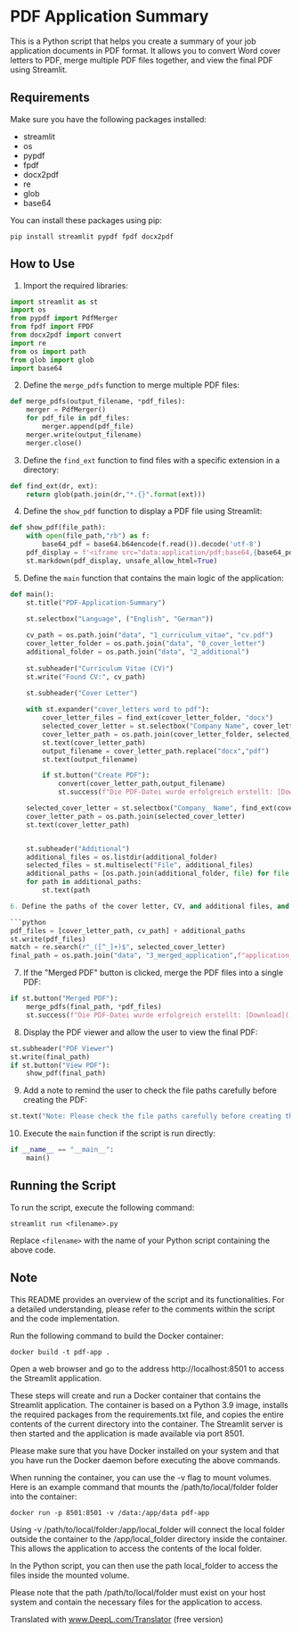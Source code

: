# PDF Application Summary

This is a Python script that helps you create a summary of your job application documents in PDF format. It allows you to convert Word cover letters to PDF, merge multiple PDF files together, and view the final PDF using Streamlit.

## Requirements

Make sure you have the following packages installed:

- streamlit
- os
- pypdf
- fpdf
- docx2pdf
- re
- glob
- base64

You can install these packages using pip:

```shell
pip install streamlit pypdf fpdf docx2pdf
```

## How to Use

1. Import the required libraries:

```python
import streamlit as st
import os
from pypdf import PdfMerger
from fpdf import FPDF
from docx2pdf import convert
import re
from os import path
from glob import glob 
import base64
```

2. Define the `merge_pdfs` function to merge multiple PDF files:

```python
def merge_pdfs(output_filename, *pdf_files):
    merger = PdfMerger()
    for pdf_file in pdf_files:
        merger.append(pdf_file)
    merger.write(output_filename)
    merger.close()
```

3. Define the `find_ext` function to find files with a specific extension in a directory:

```python
def find_ext(dr, ext):
    return glob(path.join(dr,"*.{}".format(ext)))
```

4. Define the `show_pdf` function to display a PDF file using Streamlit:

```python
def show_pdf(file_path):
    with open(file_path,"rb") as f:
        base64_pdf = base64.b64encode(f.read()).decode('utf-8')
    pdf_display = f'<iframe src="data:application/pdf;base64,{base64_pdf}" width="800" height="800" type="application/pdf"></iframe>'
    st.markdown(pdf_display, unsafe_allow_html=True)
```

5. Define the `main` function that contains the main logic of the application:

```python
def main():
    st.title("PDF-Application-Summary")

    st.selectbox("Language", ("English", "German"))
    
    cv_path = os.path.join("data", "1_curriculum_vitae", "cv.pdf")
    cover_letter_folder = os.path.join("data", "0_cover_letter")
    additional_folder = os.path.join("data", "2_additional")
    
    st.subheader("Curriculum Vitae (CV)")
    st.write("Found CV:", cv_path)

    st.subheader("Cover Letter")
    
    with st.expander("cover_letters word to pdf"):
        cover_letter_files = find_ext(cover_letter_folder, "docx")
        selected_cover_letter = st.selectbox("Company Name", cover_letter_files)
        cover_letter_path = os.path.join(cover_letter_folder, selected_cover_letter)
        st.text(cover_letter_path)
        output_filename = cover_letter_path.replace("docx","pdf")
        st.text(output_filename)

        if st.button("Create PDF"):          
            convert(cover_letter_path,output_filename)
            st.success(f"Die PDF-Datei wurde erfolgreich erstellt: [Download](./{output_filename})")

    selected_cover_letter = st.selectbox("Company_ Name", find_ext(cover_letter_folder,"pdf"))
    cover_letter_path = os.path.join(selected_cover_letter)
    st.text(cover_letter_path)


    st.subheader("Additional")
    additional_files = os.listdir(additional_folder)
    selected_files = st.multiselect("File", additional_files)
    additional_paths = [os.path.join(additional_folder, file) for file in selected_files]
    for path in additional_paths:
        st.text(path

6. Define the paths of the cover letter, CV, and additional files, and display them:

```python
pdf_files = [cover_letter_path, cv_path] + additional_paths
st.write(pdf_files)
match = re.search(r"_([^_]+)$", selected_cover_letter)
final_path = os.path.join("data", "3_merged_application",f"application_{match.group(1)}")
```

7. If the "Merged PDF" button is clicked, merge the PDF files into a single PDF:

```python
if st.button("Merged PDF"):
    merge_pdfs(final_path, *pdf_files)
    st.success(f"Die PDF-Datei wurde erfolgreich erstellt: [Download](./{final_path})")
```

8. Display the PDF viewer and allow the user to view the final PDF:

```python
st.subheader("PDF Viewer")
st.write(final_path)
if st.button("View PDF"):
    show_pdf(final_path)
```

9. Add a note to remind the user to check the file paths carefully before creating the PDF:

```python
st.text("Note: Please check the file paths carefully before creating the PDF.")
```

10. Execute the `main` function if the script is run directly:

```python
if __name__ == "__main__":
    main()
```

## Running the Script

To run the script, execute the following command:

```shell
streamlit run <filename>.py
```

Replace `<filename>` with the name of your Python script containing the above code.

## Note

This README provides an overview of the script and its functionalities. For a detailed understanding, please refer to the comments within the script and the code implementation.


Run the following command to build the Docker container:

    docker build -t pdf-app .

Open a web browser and go to the address http://localhost:8501 to access the Streamlit application.

These steps will create and run a Docker container that contains the Streamlit application. The container is based on a Python 3.9 image, installs the required packages from the requirements.txt file, and copies the entire contents of the current directory into the container. The Streamlit server is then started and the application is made available via port 8501.

Please make sure that you have Docker installed on your system and that you have run the Docker daemon before executing the above commands.

When running the container, you can use the -v flag to mount volumes. Here is an example command that mounts the /path/to/local/folder folder into the container:

    docker run -p 8501:8501 -v /data:/app/data pdf-app

Using -v /path/to/local/folder:/app/local_folder will connect the local folder outside the container to the /app/local_folder directory inside the container. This allows the application to access the contents of the local folder.

In the Python script, you can then use the path local_folder to access the files inside the mounted volume.

Please note that the path /path/to/local/folder must exist on your host system and contain the necessary files for the application to access.

Translated with www.DeepL.com/Translator (free version)